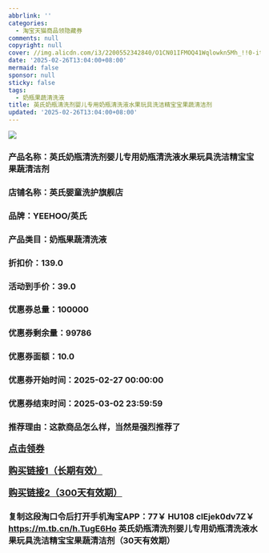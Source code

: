 ```yaml
---
abbrlink: ''
categories:
  - 淘宝天猫商品领隐藏券
comments: null
copyright: null
cover: //img.alicdn.com/i3/2200552342840/O1CN01IFMOQ41Wqlowkn5Mh_!!0-item_pic.jpg
date: '2025-02-26T13:04:00+08:00'
mermaid: false
sponsor: null
sticky: false
tags:
  - 奶瓶果蔬清洗液
title: 英氏奶瓶清洗剂婴儿专用奶瓶清洗液水果玩具洗洁精宝宝果蔬清洁剂
updated: '2025-02-26T13:04:00+08:00'
--- 
```


![](//img.alicdn.com/i3/2200552342840/O1CN01IFMOQ41Wqlowkn5Mh_!!0-item_pic.jpg)

### 产品名称：英氏奶瓶清洗剂婴儿专用奶瓶清洗液水果玩具洗洁精宝宝果蔬清洁剂
### 店铺名称：英氏婴童洗护旗舰店
### 品牌：YEEHOO/英氏
### 产品类目：奶瓶果蔬清洗液
### 折扣价：139.0
### 活动到手价：39.0
### 优惠券总量：100000
### 优惠券剩余量：99786
### 优惠券面额：10.0
### 优惠券开始时间：2025-02-27 00:00:00	
### 优惠券结束时间：2025-03-02 23:59:59	
### 推荐理由：这款商品怎么样，当然是强烈推荐了

<p style="font-size: 18px; font-weight: bold;">
  <a href="https://uland.taobao.com/coupon/edetail?e=Tt87fXB0sgelhHvvyUNXZfh8CuWt5YH5OVuOuRD5gLJMmdsrkidbOWBzzpT26idJeX9lLo5FfNQDfjeCWAQvX2HxL8yQGrqOXDMyfMStn5NFS5fZsV%2B813L2Q3FY0ZNARSHvQe2jOLZ9pbNCYX0I%2BPP%2BWUTgK%2F%2B0I%2BtaUgbudUxA%2B536asYsLWVfKa%2BhVnNDcH8Xi8k8fWi82AX%2BVk2pJpjB6TX2HR3QQ5WKStDdyeTLAJho1Tgm24y1rRo98IyIzxHHRjXbSzC3GXpSbfs48r95X757%2FXg%2FjfYCQoE5dvnzxbR1bMRX4nTaV2SVq92DeRTF1zNOw1SyHVvYwF84GiUzVkkdwsIm&traceId=2166d8db17407296732636749d133b&union_lens=lensId%3AOPT%401740729684%402135f679_0e50_1954b931298_2b4b%4001%40eyJmbG9vcklkIjo3MzM1NH0ie" target="_blank">点击领券</a>
</p>
<p style="font-size: 18px; font-weight: bold;">
  <a href="https://s.click.taobao.com/t?e=m%3D2%26s%3DVo9qQcA4sEBw4vFB6t2Z2ueEDrYVVa64K7Vc7tFgwiHjf2vlNIV67kkfnVn6TwKdTHm2guh0YLv3ID%2FV1RqsF4wnCJeELi4I%2FIEn%2BS1IjHAB0ghlTd7WlZVm%2FOAUUFw71qrpxiwMoCNxc1AtbZGVS2awcT8O43GZZqASWRa65hLNEPXytV9ALoS4zvCRUrqu7DVKqh2%2Fwpl8jJZ60WaZ4V%2FNAJNcfaOcFpPSQMajBZqRWHwiNJmv6%2Bs9iHoeS3JSSiAO05SLBniPgysBSxHfUOXVLEPDWL24%2FufIeaShmLvWGPPZ03CRxNyAQ8B8ksNBcMjhuV0C9mnGDmntuH4VtA%3D%3D" target="_blank">购买链接1（长期有效）</a>
</p>
<p style="font-size: 18px; font-weight: bold;">
  <a href="https://s.click.taobao.com/Yf6vOYs" target="_blank">购买链接2（300天有效期）</a>
</p>

### 复制这段淘口令后打开手机淘宝APP：77￥ HU108 clEjek0dv7Z￥ https://m.tb.cn/h.TugE6Ho  英氏奶瓶清洗剂婴儿专用奶瓶清洗液水果玩具洗洁精宝宝果蔬清洁剂（30天有效期）
